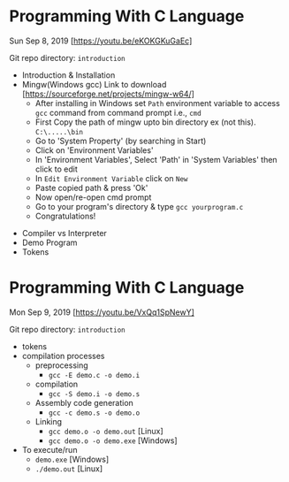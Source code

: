 # Programming With C Language

Sun Sep 8, 2019 [https://youtu.be/eKOKGKuGaEc]

Git repo directory: `introduction`

- Introduction & Installation
- Mingw(Windows gcc) Link to download
  [https://sourceforge.net/projects/mingw-w64/]
  - After installing in Windows set `Path` environment variable to access `gcc` command from command prompt i.e., `cmd`
  - First Copy the path of mingw upto bin directory ex (not this). `C:\.....\bin`
  - Go to 'System Property' (by searching in Start)
  - Click on 'Environment Variables'
  - In 'Environment Variables', Select 'Path' in 'System Variables' then click to edit
  - In `Edit Environment Variable` click on `New`
  - Paste copied path & press 'Ok'
  - Now open/re-open cmd prompt
  - Go to your program's directory & type `gcc yourprogram.c`
  - Congratulations!

* Compiler vs Interpreter
* Demo Program
* Tokens

# Programming With C Language

Mon Sep 9, 2019 [https://youtu.be/VxQq1SpNewY]

Git repo directory: `introduction`

- tokens
- compilation processes
  - preprocessing
    - `gcc -E demo.c -o demo.i`
  - compilation
    - `gcc -S demo.i -o demo.s`
  - Assembly code generation
    - `gcc -c demo.s -o demo.o`
  - Linking
    - `gcc demo.o -o demo.out` [Linux]
    - `gcc demo.o -o demo.exe` [Windows]
- To execute/run
  - `demo.exe` [Windows]
  - `./demo.out` [Linux]
